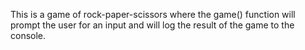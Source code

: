 This is a game of rock-paper-scissors where the game() function will prompt the user for an input and will log the result of the game to the console.
